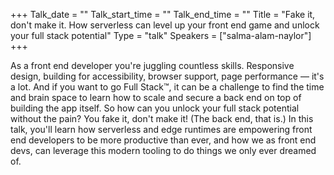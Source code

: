 +++
Talk_date = ""
Talk_start_time = ""
Talk_end_time = ""
Title = "Fake it, don't make it. How serverless can level up your front end game and unlock your full stack potential"
Type = "talk"
Speakers = ["salma-alam-naylor"]
+++

As a front end developer you're juggling countless skills. Responsive design, building for accessibility, browser support, page performance — it's a lot. And if you want to go Full Stack™️, it can be a challenge to find the time and brain space to learn how to scale and secure a back end on top of building the app itself. So how can you unlock your full stack potential without the pain? You fake it, don't make it! (The back end, that is.) In this talk, you'll learn how serverless and edge runtimes are empowering front end developers to be more productive than ever, and how we as front end devs, can leverage this modern tooling to do things we only ever dreamed of.
